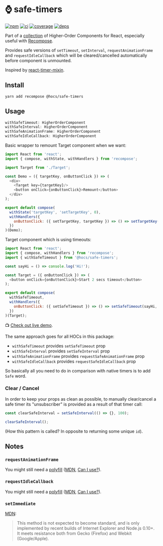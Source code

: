 # :watch: safe-timers

[![npm](https://img.shields.io/npm/v/@hocs/safe-timers.svg?style=flat-square)](https://www.npmjs.com/package/@hocs/safe-timers) [![ci](https://img.shields.io/travis/deepsweet/hocs/master.svg?style=flat-square)](https://travis-ci.org/deepsweet/hocs) [![coverage](https://img.shields.io/codecov/c/github/deepsweet/hocs/master.svg?style=flat-square)](https://codecov.io/github/deepsweet/hocs) [![deps](https://david-dm.org/deepsweet/hocs.svg?path=packages/safe-timers&style=flat-square)](https://david-dm.org/deepsweet/hocs?path=packages/safe-timers)

Part of a [collection](https://github.com/deepsweet/hocs) of Higher-Order Components for React, especially useful with [Recompose](https://github.com/acdlite/recompose).

Provides safe versions of `setTimeout`, `setInterval`, `requestAnimationFrame` and `requestIdleCallback` which will be cleared/cancelled automatically before component is unmounted.

Inspired by [react-timer-mixin](https://github.com/reactjs/react-timer-mixin).

## Install

```
yarn add recompose @hocs/safe-timers
```

## Usage

```js
withSafeTimeout: HigherOrderComponent
withSafeInterval: HigherOrderComponent
withSafeAnimationFrame: HigherOrderComponent
withSafeIdleCallback: HigherOrderComponent
```

Basic wrapper to remount Target component when we want:

```js
import React from 'react';
import { compose, withState, withHandlers } from 'recompose';

import Target from './Target';

const Demo = ({ targetKey, onButtonClick }) => (
  <div>
    <Target key={targetKey}/>
    <button onClick={onButtonClick}>Remount</button>
  </div>
);

export default compose(
  withState('targetKey', 'setTargetKey', 0),
  withHandlers({
    onButtonClick: ({ setTargetKey, targetKey }) => () => setTargetKey(targetKey + 1)
  })
)(Demo);
```

Target component which is using timeouts:

```js
import React from 'react';
import { compose, withHandlers } from 'recompose';
import { withSafeTimeout } from '@hocs/safe-timers';

const sayHi = () => console.log('Hi!');

const Target = ({ onButtonClick }) => (
  <button onClick={onButtonClick}>Start 2 secs timeout</button>
);

export default compose(
  withSafeTimeout,
  withHandlers({
    onButtonClick: ({ setSafeTimeout }) => () => setSafeTimeout(sayHi, 2000)
  })
)(Target);
```

:tv: [Check out live demo](https://www.webpackbin.com/bins/-KrGkap1tBpYQzRPVr_-).

The same approach goes for all HOCs in this package:

* `withSafeTimeout` provides `setSafeTimeout` prop
* `withSafeInterval` provides `setSafeInterval` prop
* `withSafeAnimationFrame` provides `requestSafeAnimationFrame` prop
* `withSafeIdleCallback` provides `requestSafeIdleCallback` prop

So basically all you need to do in comparison with native timers is to add `Safe` word.

### Clear / Cancel

In order to keep your props as clean as possible, to manually clear/cancel a safe timer its "unsubscriber" is provided as a result of that timer call:

```js
const clearSafeInterval = setSafeInterval(() => {}, 100);

clearSafeInterval();
```

(How this pattern is called? In opposite to returning some unique `id`).

## Notes

### `requestAnimationFrame`

You might still need a [polyfill](https://github.com/chrisdickinson/raf) ([MDN](https://developer.mozilla.org/en-US/docs/Web/API/window/requestAnimationFrame), [Can I use?](https://caniuse.com/#feat=requestanimationframe)).

### `requestIdleCallback`

You might still need a [polyfill](https://github.com/aFarkas/requestIdleCallback) ([MDN](https://developer.mozilla.org/en-US/docs/Web/API/Window/cancelIdleCallback), [Can I use?](https://caniuse.com/#feat=requestidlecallback)).

### `setImmediate`

[MDN](https://developer.mozilla.org/en-US/docs/Web/API/Window/setImmediate):

> This method is not expected to become standard, and is only implemented by recent builds of Internet Explorer and Node.js 0.10+. It meets resistance both from Gecko (Firefox) and Webkit (Google/Apple).
